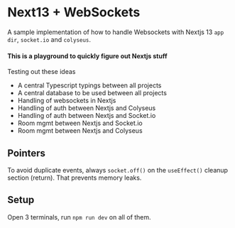 # Next13 + WebSockets
A sample implementation of how to handle Websockets with Nextjs 13 `app dir`, `socket.io` and `colyseus`.

#### This is a playground to quickly figure out Nextjs stuff

Testing out these ideas
- A central Typescript typings between all projects
- A central database to be used between all projects
- Handling of websockets in Nextjs
- Handling of auth between Nextjs and Colyseus
- Handling of auth between Nextjs and Socket.io
- Room mgmt between Nextjs and Socket.io
- Room mgmt between Nextjs and Colyseus

## Pointers
To avoid duplicate events, always `socket.off()` on the `useEffect()` cleanup section (return). That prevents memory leaks.

## Setup
Open 3 terminals, run `npm run dev` on all of them.
